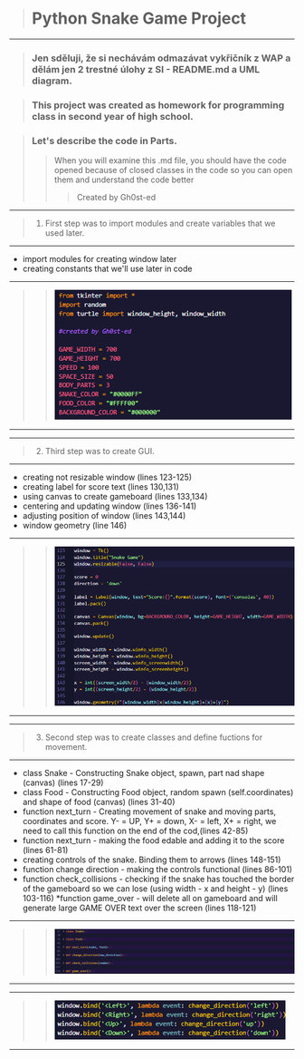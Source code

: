 > # Python Snake Game Project
***
> ### Jen sděluji, že si nechávám odmazávat vykřičník z WAP a dělám jen 2 trestné úlohy z SI - README.md a UML diagram.

> ### This project was created as homework for programming class in second year of high school.

> ### Let's describe the code in Parts.
>> When you will examine this .md file, you should have the code opened because of closed classes in the code so you can open them and understand the code better
>>> Created by Gh0st-ed


***
> 1. First step was to import modules and create variables that we used later.
***
* import modules for creating window later
* creating constants that we'll use later in code

***
>>![15lines](15lines.png)
***

***
> 2. Third step was to create GUI.
***

* creating not resizable window (lines 123-125)
* creating label for score text (lines 130,131)
* using canvas to create gameboard (lines 133,134)
* centering and updating window (lines 136-141)
* adjusting position of window (lines 143,144)
* window geometry (line 146)

***
>>![GUI](GUI.png)
***

***
> 3. Second step was to create classes and define fuctions for movement.
***

* class Snake - Constructing Snake object, spawn, part nad shape (canvas) (lines 17-29)
* class Food - Constructing Food object, random spawn (self.coordinates) and shape of food (canvas) (lines 31-40)
* function next_turn - Creating movement of snake and moving parts, coordinates and score. Y- = UP, Y+ = down, X- = left, X+ = right, we need to call this function on the end of the cod,(lines 42-85)
* function next_turn - making the food edable and adding it to the score (lines 61-81)
* creating controls of the snake. Binding them to arrows (lines 148-151)
* function change direction - making the controls functional (lines 86-101)
* function check_collisions - checking if the snake has touched the border of the gameboard so we can lose (using width - x and height - y) (lines 103-116)
*function game_over - will delete all on gameboard and will generate large GAME OVER text over the screen (lines 118-121)

***
>>![Classes](Classes.png)
***

***
>>![Binds](Binds.png)
***
